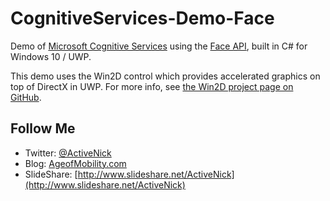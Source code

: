 # CognitiveServices-Demo-Face
Demo of [Microsoft Cognitive Services](https://www.microsoft.com/cognitive) using the [Face API](https://www.microsoft.com/cognitive-services/en-us/face-api), built in C# for Windows 10 / UWP.

This demo uses the Win2D control which provides accelerated graphics on top of DirectX in UWP. For more info, see [the Win2D project page on GitHub](https://github.com/Microsoft/Win2D).

## Follow Me
* Twitter: [@ActiveNick](http://twitter.com/ActiveNick)
* Blog: [AgeofMobility.com](http://AgeofMobility.com)
* SlideShare: [http://www.slideshare.net/ActiveNick](http://www.slideshare.net/ActiveNick)

